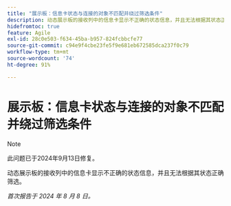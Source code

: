 ```yaml
---
title: "展示板：信息卡状态与连接的对象不匹配并绕过筛选条件"
description: 动态展示板的接收列中的信息卡显示不正确的状态信息，并且无法根据其状态正确筛选。
hidefromtoc: true
feature: Agile
exl-id: 28c0e503-f634-45ba-b957-824fcbbcfe77
source-git-commit: c94e9f4cbe23fe5f9e681eb672585dca237f0c79
workflow-type: tm+mt
source-wordcount: '74'
ht-degree: 91%

---
```


# 展示板：信息卡状态与连接的对象不匹配并绕过筛选条件

>[!NOTE]
>
>此问题已于2024年9月13日修复。

动态展示板的接收列中的信息卡显示不正确的状态信息，并且无法根据其状态正确筛选。

_首次报告于 2024 年 8 月 8 日。_
